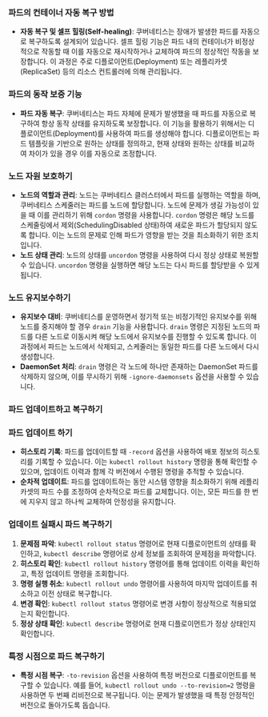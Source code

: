 ### 파드의 컨테이너 자동 복구 방법

- **자동 복구 및 셀프 힐링(Self-healing)**: 쿠버네티스는 장애가 발생한 파드를 자동으로 복구하도록 설계되어 있습니다. 셀프 힐링 기능은 파드 내의 컨테이너가 비정상적으로 작동할 때 이를 자동으로 재시작하거나 교체하여 파드의 정상적인 작동을 보장합니다. 이 과정은 주로 디플로이먼트(Deployment) 또는 레플리카셋(ReplicaSet) 등의 리소스 컨트롤러에 의해 관리됩니다.

### 파드의 동작 보증 기능

- **파드 자동 복구**: 쿠버네티스는 파드 자체에 문제가 발생했을 때 파드를 자동으로 복구하여 항상 동작 상태를 유지하도록 보장합니다. 이 기능을 활용하기 위해서는 디플로이먼트(Deployment)를 사용하여 파드를 생성해야 합니다. 디플로이먼트는 파드 템플릿을 기반으로 원하는 상태를 정의하고, 현재 상태와 원하는 상태를 비교하여 차이가 있을 경우 이를 자동으로 조정합니다.

### 노드 자원 보호하기

- **노드의 역할과 관리**: 노드는 쿠버네티스 클러스터에서 파드를 실행하는 역할을 하며, 쿠버네티스 스케줄러는 파드를 노드에 할당합니다. 노드에 문제가 생길 가능성이 있을 때 이를 관리하기 위해 `cordon` 명령을 사용합니다. `cordon` 명령은 해당 노드를 스케줄링에서 제외(SchedulingDisabled 상태)하여 새로운 파드가 할당되지 않도록 합니다. 이는 노드의 문제로 인해 파드가 영향을 받는 것을 최소화하기 위한 조치입니다.
- **노드 상태 관리**: 노드의 상태를 `uncordon` 명령을 사용하여 다시 정상 상태로 복원할 수 있습니다. `uncordon` 명령을 실행하면 해당 노드는 다시 파드를 할당받을 수 있게 됩니다.

### 노드 유지보수하기

- **유지보수 대비**: 쿠버네티스를 운영하면서 정기적 또는 비정기적인 유지보수를 위해 노드를 중지해야 할 경우 `drain` 기능을 사용합니다. `drain` 명령은 지정된 노드의 파드를 다른 노드로 이동시켜 해당 노드에서 유지보수를 진행할 수 있도록 합니다. 이 과정에서 파드는 노드에서 삭제되고, 스케줄러는 동일한 파드를 다른 노드에서 다시 생성합니다.
- **DaemonSet 처리**: `drain` 명령은 각 노드에 하나만 존재하는 DaemonSet 파드를 삭제하지 않으며, 이를 무시하기 위해 `-ignore-daemonsets` 옵션을 사용할 수 있습니다.

### 파드 업데이트하고 복구하기

### 파드 업데이트 하기

- **히스토리 기록**: 파드를 업데이트할 때 `-record` 옵션을 사용하여 배포 정보의 히스토리를 기록할 수 있습니다. 이는 `kubectl rollout history` 명령을 통해 확인할 수 있으며, 업데이트 이력과 함께 각 버전에서 수행된 명령을 추적할 수 있습니다.
- **순차적 업데이트**: 파드를 업데이트하는 동안 시스템 영향을 최소화하기 위해 레플리카셋의 파드 수를 조정하여 순차적으로 파드를 교체합니다. 이는, 모든 파드를 한 번에 지우지 않고 하나씩 교체하여 안정성을 유지합니다.

### 업데이트 실패시 파드 복구하기

1. **문제점 파악**: `kubectl rollout status` 명령어로 현재 디플로이먼트의 상태를 확인하고, `kubectl describe` 명령어로 상세 정보를 조회하여 문제점을 파악합니다.
2. **히스토리 확인**: `kubectl rollout history` 명령어를 통해 업데이트 이력을 확인하고, 특정 업데이트 명령을 조회합니다.
3. **명령 실행 취소**: `kubectl rollout undo` 명령어를 사용하여 마지막 업데이트를 취소하고 이전 상태로 복구합니다.
4. **변경 확인**: `kubectl rollout status` 명령어로 변경 사항이 정상적으로 적용되었는지 확인합니다.
5. **정상 상태 확인**: `kubectl describe` 명령어로 현재 디플로이먼트가 정상 상태인지 확인합니다.

### 특정 시점으로 파드 복구하기

- **특정 시점 복구**: `-to-revision` 옵션을 사용하여 특정 버전으로 디플로이먼트를 복구할 수 있습니다. 예를 들어, `kubectl rollout undo --to-revision=2` 명령을 사용하면 두 번째 리비전으로 복구됩니다. 이는 문제가 발생했을 때 특정 안정적인 버전으로 돌아가도록 돕습니다.
